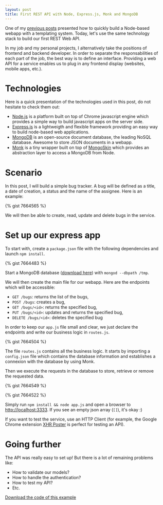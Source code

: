 ```yaml
---
layout: post
title: First REST API with Node, Express.js, Monk and MongoDB
---
```


One of my <a href="/2013/11/18/first-app-using-express-and-jade.html">previous posts</a> presented how to quickly build a Node-based webapp with a templating system. Today, let's use the same technology stack to build our first REST Web API.

In my job and my personal projects, I alternatively take the positions of frontend and backend developer. In order to separate the responsabilities of each part of the job, the best way is to define an interface. Providing a web API for a service enables us to plug in any frontend display (websites, mobile apps, etc.).

<!--more-->

# Technologies

Here is a quick presentation of the technologies used in this post, do not hesitate to check them out:
* [Node.js](http://nodejs.org) is a platform built on top of Chrome javascript engine which provides a simple way to build javascript apps on the server side.
* [Express.js](http://expressjs.com) is a lightweigth and flexible framework providing an easy way to build node-based web applications.
* [MongoDB](http://www.mongodb.org/) is an open-source document database, the leading NoSQL database. Awesome to store JSON documents in a webapp.
* [Monk](https://github.com/LearnBoost/monk) is a tiny wrapper built on top of [MongoSkin]() which provides an abstraction layer to access a MongoDB from Node.

# Scenario

In this post, I will build a simple bug tracker. A bug will be defined as a title, a date of creation, a status and the name of the assignee. Here is an example:

{% gist 7664565 %}

We will then be able to create, read, update and delete bugs in the service.

# Set up our express app

To start with, create a `package.json` file with the following dependencies and launch `npm install`.

{% gist 7664483 %}

Start a MongoDB database ([download here](http://www.mongodb.org/)) with `mongod --dbpath /tmp`.

We will then create the main file for our webapp. Here are the endpoints which will be accessible:
* `GET /bugs`: returns the list of the bugs,
* `POST /bugs`: creates a bug,
* `GET /bugs/<id>`: returns the specified bug,
* `PUT /bugs/<id>`: updates and returns the specified bug,
* `DELETE /bugs/<id>`: deletes the specified bug

In order to keep our `app.js` file small and clear, we just declare the endpoints and write our business logic in `routes.js`.

{% gist 7664504 %}

The file `routes.js` contains all the business logic. It starts by importing a `config.json` file which contains the database information and establishes a connexion with the database by using Monk.

Then we execute the requests in the database to store, retrieve or remove the requested data.

{% gist 7664549 %}

{% gist 7664522 %}

Simply run `npm install && node app.js` and open a browser to [http://localhost:3333](http://localhost:3333). If you see an empty json array (`[]`), it's okay :)

If you want to test the service, use an HTTP Client (for example, the Google Chrome extension [XHR Poster](https://chrome.google.com/webstore/detail/xhr-poster/akdbimilobjkfhgamdhneckaifceicen) is perfect for testing an API).

# Going further

The API was really easy to set up! But there is a lot of remaining problems like:
* How to validate our models?
* How to handle the authentication?
* How to test my API?
* Etc.

<a href="http://github.com/vdurmont/express-monk-mongodb-example" class="btn btn-primary">Download the code of this example</a>
